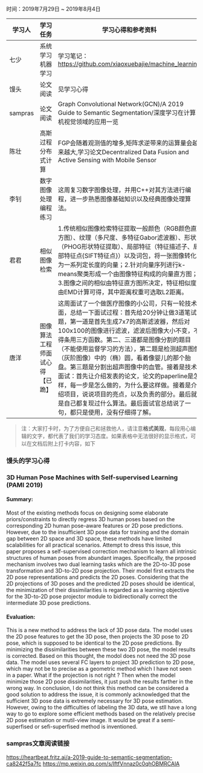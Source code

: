 时间：2019年7月29日 ~ 2019年8月4日

学习人|学习任务|学习心得和参考资料
------ | ------ | ------ 
七少 | 系统学习机器学习 | 学习笔记：https://github.com/xiaoxuebajie/machine_learning
馒头 | 论文阅读 | 见学习心得
sampras| 论文阅读 | Graph Convolutional Network(GCN)/A 2019 Guide to Semantic Segmentation/深度学习在计算机视觉领域的应用一览
陈壮 | 高斯过程分布式计算 | FGP会随着观测值的增多,矩阵求逆带来的运算量会越来越大,学习论文Decentralized Data Fusion and Active Sensing with Mobile Sensor 
李钊 | 数字图像处理编程练习 | 这周复习数字图像处理，并用C++对其方法进行编程，进一步熟悉图像基础知识以及经典图像处理算法。
君君 | 相似图像检索 | 1.传统相似图像检索特征提取一般颜色（RGB颜色直方图）、纹理（多尺度、多特征Gabor滤波器）、形状（PHOG形状特征提取）、局部特征（特征描述子、局部特征点{SIFT特征点}）以及词包，将一张图像转化为一系列定长度的向量；2.针对向量序列进行k-means聚类形成一个由图像特征构成的向量直方图；3.图像之间的相似由特征直方图所决定，特征相似度由EMD计算可得，其中距离权重可选取L2距离。
唐洋 | 图像算法工程师面试心得【已跪】 | 这周面试了一个做医疗图像的小公司，只有一轮技术面，总结一下面试过程：首先给20分钟让做3道笔试题，第一道是首先生成7x7的高斯滤波器，然后对100x100的图像进行滤波，滤波后图像大小不变，不得条用三方函数。第二、三道都是图像分割的题目（不能使用监督学习的方法），第二题是检测超声图像（灰阶图像）中的（椭）圆，看着像婴儿的那个胎盘。第三题是分割出超声图像中的血管。接着是技术面试：首先让介绍发表的论文，论文的paperline是怎样，每一步是怎么做的，为什么要这样做。接着是介绍项目，说说项目的亮点，以及负责的部分。最后就是自己都复现过什么算法。最后面试官总结说了一句，都只是使用，没有仔细得了解。
> 注：大家打卡时，为了方便自己和拯救他人，请注意**格式美观**，每段用心编辑的文字，都代表了我们的学习态度。如果表格中无法很好的显示格式，可以在文档后附上打卡内容，如下

### 馒头的学习心得

### 3D Human Pose Machines with Self-supervised Learning (PAMI 2019)
#### Summary:
Most of the existing methods focus on designing some elaborate priors/constraints to directly regress 3D human poses based on the corresponding 2D human pose-aware features or 2D pose predictions. However, due to the insufficient 3D pose data for training and the domain gap between 2D space and 3D space, these methods have limited scalabilities for all practical scenarios. Attempt to dress this issue, this paper proposes a self-supervised correction mechanism to learn all intrinsic structures of human poses from abundant images. Specifically, the prposed mechanism involves two dual learning tasks which are the 2D-to-3D pose transformation and 3D-to-2D pose projection. Their model first extracts the 2D pose representations and predicts the 2D poses. Considering that the 2D projections of 3D poses and the predicted 2D poses should be identical, the minimization of their dissimilarities is regarded as a learning objective for the 3D-to-2D pose projector module to bidirectionally correct the intermediate 3D pose predictions.
#### Evaluation:
This is a new method to address the lack of 3D pose data. The model uses the 2D pose features to get the 3D pose, then projects the 3D pose to 2D pose, which is supposed to be identical to the 2D pose predictions. By minimizing the dissimilarities between these two 2D pose, the model results is corrected. Based on this thought, the modol does not need the 3D pose data. The model uses several FC layers to project 3D prediction to 2D pose, which may not be to precise as a geometric method which I have not seen in a paper. What if the projection is not right ? Then when the model minimize those 2D pose dissimilarities, it just push the results farther in the wrong way. In conclusion, I do not think this method can be considered a good solution to address the issue, it is commonly acknowledged that the sufficient 3D pose data is extremely necessary for 3D pose estimation. However, owing to the difficulties of labeling the 3D data, we stll have a long way to go to explore some efficient methods based on the relatively precise 2D pose estimation or mutil-view image. It would be great if a semi-superfised or sefi-superfised method is inventioned.

### sampras文章阅读链接
https://heartbeat.fritz.ai/a-2019-guide-to-semantic-segmentation-ca8242f5a7fc
https://mp.weixin.qq.com/s/IftfVnnaz0c0qhOBMRCAlA
